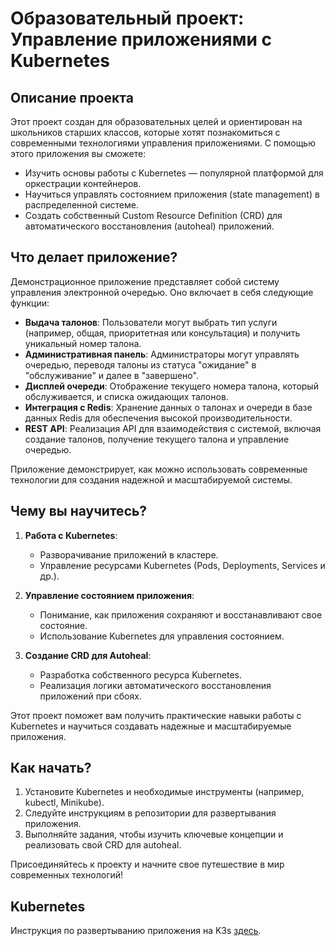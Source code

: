 # Образовательный проект: Управление приложениями с Kubernetes

## Описание проекта

Этот проект создан для образовательных целей и ориентирован на школьников старших классов, которые хотят познакомиться с современными технологиями управления приложениями. С помощью этого приложения вы сможете:

- Изучить основы работы с Kubernetes — популярной платформой для оркестрации контейнеров.
- Научиться управлять состоянием приложения (state management) в распределенной системе.
- Создать собственный Custom Resource Definition (CRD) для автоматического восстановления (autoheal) приложений.

## Что делает приложение?

Демонстрационное приложение представляет собой систему управления электронной очередью. Оно включает в себя следующие функции:

- **Выдача талонов**: Пользователи могут выбрать тип услуги (например, общая, приоритетная или консультация) и получить уникальный номер талона.
- **Административная панель**: Администраторы могут управлять очередью, переводя талоны из статуса "ожидание" в "обслуживание" и далее в "завершено".
- **Дисплей очереди**: Отображение текущего номера талона, который обслуживается, и списка ожидающих талонов.
- **Интеграция с Redis**: Хранение данных о талонах и очереди в базе данных Redis для обеспечения высокой производительности.
- **REST API**: Реализация API для взаимодействия с системой, включая создание талонов, получение текущего талона и управление очередью.

Приложение демонстрирует, как можно использовать современные технологии для создания надежной и масштабируемой системы.

## Чему вы научитесь?

1. **Работа с Kubernetes**:
   - Разворачивание приложений в кластере.
   - Управление ресурсами Kubernetes (Pods, Deployments, Services и др.).

2. **Управление состоянием приложения**:
   - Понимание, как приложения сохраняют и восстанавливают свое состояние.
   - Использование Kubernetes для управления состоянием.

3. **Создание CRD для Autoheal**:
   - Разработка собственного ресурса Kubernetes.
   - Реализация логики автоматического восстановления приложений при сбоях.

Этот проект поможет вам получить практические навыки работы с Kubernetes и научиться создавать надежные и масштабируемые приложения.

## Как начать?

1. Установите Kubernetes и необходимые инструменты (например, kubectl, Minikube).
2. Следуйте инструкциям в репозитории для развертывания приложения.
3. Выполняйте задания, чтобы изучить ключевые концепции и реализовать свой CRD для autoheal.

Присоединяйтесь к проекту и начните свое путешествие в мир современных технологий!

## Kubernetes

Инструкция по развертыванию приложения на K3s [здесь](docs/k8s-startup.md).
